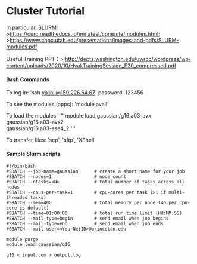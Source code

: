 # Cluster Tutorial

In particular, SLURM: >https://curc.readthedocs.io/en/latest/compute/modules.html; >https://www.chpc.utah.edu/presentations/images-and-pdfs/SLURM-modules.pdf

Useful Training PPT：> http://depts.washington.edu/uwrcc/wordpress/wp-content/uploads/2020/10/HyakTrainingSession_F20_compressed.pdf

#### Bash Commands
To log in: 'ssh yixinli@159.226.64.67' password: 123456

To see the modules (apps): 'module avail'

To load the modules: ''' module load gaussian/g16.a03-avx                          
gaussian/g16.a03-avx2                         
gaussian/g16.a03-sse4_2  '''

To transfer files: 'scp', 'sftp', 'XShell'

#### Sample Slurm scripts 
```
#!/bin/bash
#SBATCH --job-name=gaussian      # create a short name for your job
#SBATCH --nodes=1                # node count
#SBATCH --ntasks=<N>             # total number of tasks across all nodes
#SBATCH --cpus-per-task=1        # cpu-cores per task (>1 if multi-threaded tasks)
#SBATCH --mem=40G                # total memory per node (4G per cpu-core is default)
#SBATCH --time=01:00:00          # total run time limit (HH:MM:SS)
#SBATCH --mail-type=begin        # send email when job begins
#SBATCH --mail-type=end          # send email when job ends
#SBATCH --mail-user=<YourNetID>@princeton.edu

module purge
module load gaussian/g16

g16 < input.com > output.log
```
